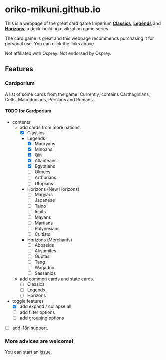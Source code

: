 # oriko-mikuni.github.io

This is a webpage of the great card game Imperium
**[Classics](https://www.ospreypublishing.com/uk/imperium-classics-9781472844743/)**,
**[Legends](https://www.ospreypublishing.com/uk/imperium-legends-9781472844750/)** and
**[Horizons](https://www.ospreypublishing.com/uk/imperium-horizons-9781472858368/)**,
a deck-building civilization game series.

The card game is great and this webpage recommends purchasing it
for personal use. You can click the links above.

Not affiliated with Osprey. Not endorsed by Osprey.
## Features

### Cardporium
A list of some cards from the game.
Currently, contains Carthaginians, Celts, Macedonians, Persians and Romans.
#### TODO for Cardporium
* contents
  * add cards from more nations.
    * [x] Classics
    * Legends
      * [x] Mauryans
      * [x] Minoans
      * [x] Qin
      * [x] Atlanteans
      * [x] Egyptians
      * [ ] Olmecs
      * [ ] Arthurians
      * [ ] Utopians
    * Horizons (New Horizons)
      * [ ] Magyars
      * [ ] Japanese
      * [ ] Taino
      * [ ] Inuits
      * [ ] Mayans
      * [ ] Martians
      * [ ] Polynesians
      * [ ] Cultists
    * Horizons (Merchants)
      * [ ] Abbasids
      * [ ] Aksumites
      * [ ] Guptas
      * [ ] Tang
      * [ ] Wagadou
      * [ ] Sassanids
  * add common cards and state cards.
    * [ ] Classics
    * [ ] Legends
    * [ ] Horizons
* toggle features
  * [x] add expand / collapse all
  * [ ] add filter options
  * [ ] add grouping options
* [ ] add i18n support.
### More advices are welcome!
You can start an [issue](https://github.com/oriko-mikuni/oriko-mikuni.github.io/issues).
